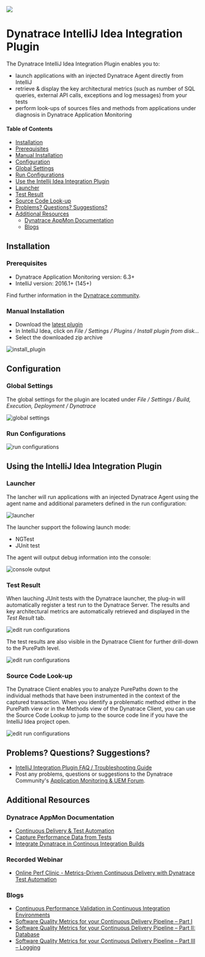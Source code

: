 ![](img/logo_IntelliJIDEA.png)

# Dynatrace IntelliJ Idea Integration Plugin
 
The Dynatrace IntelliJ Idea Integration Plugin enables you to:
* launch applications with an injected Dynatrace Agent directly from IntelliJ
* retrieve & display the key architectural metrics (such as number of SQL queries, external API calls, exceptions and log messages) from your tests
* perform look-ups of sources files and methods from applications under diagnosis in Dynatrace Application Monitoring

#### Table of Contents

* [Installation](#installation)  
 * [Prerequisites](#prerequisites)  
 * [Manual Installation](#manual_installation)
* [Configuration](#configuration)
 * [Global Settings](#global)
 * [Run Configurations](#run_configurations)
* [Use the Intellij Idea Integration Plugin](#use)
 * [Launcher](#launcher)
 * [Test Result](#test_result)
 * [Source Code Look-up](#source_code)
*  [Problems? Questions? Suggestions?](#feedback)
* [Additional Resources](#resources)
  * [Dynatrace AppMon Documentation](#doc)
  * [Blogs](#blogs)


## <a name="installation"></a>Installation

### <a name="prerequisites"></a>Prerequisites

* Dynatrace Application Monitoring version: 6.3+
* IntelliJ version: 2016.1+ (145+)

Find further information in the [Dynatrace community](https://community.dynatrace.com/community/pages/viewpage.action?pageId=68649064).

### <a name="manual_installation"></a>Manual Installation

* Download the [latest plugin]()
* In IntelliJ Idea, click on *File / Settings / Plugins / Install plugin from disk...*
* Select the downloaded zip archive 

![install_plugin](img/install_plugin.png)

## <a name="configuration"></a>Configuration

### <a name="global"></a>Global Settings

The global settings for the plugin are located under *File / Settings / Build, Execution, Deployment / Dynatrace*

![global settings](img/application_configuration.png)

### <a name="run_configurations"></a>Run Configurations 

![run configurations](img/run_configuration.png)

## <a name="use"></a>Using the IntelliJ Idea Integration Plugin

### <a name="launcher"></a>Launcher

The lancher will run applications with an injected Dynatrace Agent using the agent name and additional parameters defined in the run configuration:

![launcher](img/launcher.png)

The launcher support the following launch mode:
* NGTest
* JUnit test

The agent will output debug information into the console:

![console output](img/console.png)

### <a name="test_result"></a>Test Result

When lauching JUnit tests with the Dynatrace launcher, the plug-in will automatically register a test run to the Dynatrace Server. The results and key architectural metrics are automatically retrieved and displayed in the *Test Result* tab.

![edit run configurations](img/test_results.png) 

The test results are also visible in the Dynatrace Client for further drill-down to the PurePath level.

![edit run configurations](img/dynatrace_client_test_automation.png) 

### <a name="source_code"></a>Source Code Look-up

The Dynatrace Client enables you to analyze PurePaths down to the individual methods that have been instrumented in the context of the captured transaction. When you identify a problematic method either in the PurePath view or in the Methods view of the Dynatrace Client, you can use the Source Code Lookup to jump to the source code line if you have the IntelliJ Idea project open.

![edit run configurations](img/source_lookup.png) 

## <a name="feedback"></a>Problems? Questions? Suggestions?

* [IntelliJ Integration Plugin FAQ / Troubleshooting Guide](FAQ.md)
* Post any problems, questions or suggestions to the Dynatrace Community's [Application Monitoring & UEM Forum](https://answers.dynatrace.com/spaces/146/index.html).


## <a name="resources"></a>Additional Resources

### <a name="doc"></a>Dynatrace AppMon Documentation

- [Continuous Delivery & Test Automation](https://community.dynatrace.com/community/pages/viewpage.action?pageId=215161284)
- [Capture Performance Data from Tests](https://community.dynatrace.com/community/display/DOCDT63/Capture+Performance+Data+from+Tests)
- [Integrate Dynatrace in Continous Integration Builds](https://community.dynatrace.com/community/display/DOCDT63/Integrate+Dynatrace+in+Continuous+Integration+Builds)

### Recorded Webinar

- [Online Perf Clinic - Metrics-Driven Continuous Delivery with Dynatrace Test Automation](https://youtu.be/TXPSDpy7unw)

### <a name="blogs"></a>Blogs

- [Continuous Performance Validation in Continuous Integration Environments](http://apmblog.dynatrace.com/2013/11/27/continuous-performance-validation-in-continuous-integration-environments/)
- [Software Quality Metrics for your Continuous Delivery Pipeline – Part I](http://apmblog.dynatrace.com/2014/03/13/software-quality-metrics-for-your-continuous-delivery-pipeline-part-i/)
- [Software Quality Metrics for your Continuous Delivery Pipeline – Part II: Database](http://apmblog.dynatrace.com/2014/04/23/database-access-quality-metrics-for-your-continuous-delivery-pipeline/)
- [Software Quality Metrics for your Continuous Delivery Pipeline – Part III – Logging](http://apmblog.dynatrace.com/2014/06/17/software-quality-metrics-for-your-continuous-delivery-pipeline-part-iii-logging/)


